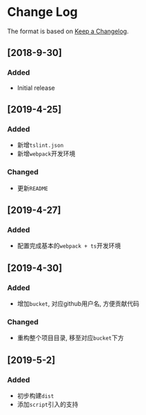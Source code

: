 # Change Log

The format is based on [Keep a Changelog](http://keepachangelog.com/).

## [2018-9-30]

### Added

- Initial release

## [2019-4-25]

### Added

- 新增`tslint.json`
- 新增`webpack`开发环境

### Changed

- 更新`README`

## [2019-4-27]

### Added

- 配置完成基本的`webpack + ts`开发环境

## [2019-4-30]

### Added

- 增加`bucket`, 对应github用户名, 方便贡献代码

### Changed

- 重构整个项目目录, 移至对应`bucket`下方

## [2019-5-2]

### Added

- 初步构建`dist`
- 添加`script`引入的支持